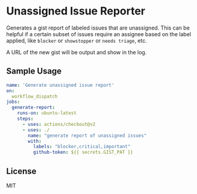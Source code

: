 # Unassigned Issue Reporter 

Generates a gist report of labeled issues that are unassigned. This can be helpful if a certain subset of issues require an assignee based on the label applied, like `blocker` or `showstopper` or `needs triage`, etc.

A URL of the new gist will be output and show in the log.

## Sample Usage

```yaml
name: 'Generate unassigned issue report'
on:
  workflow_dispatch
jobs:
  generate-report:
    runs-on: ubuntu-latest
    steps:
      - uses: actions/checkout@v2
      - uses: ./
        name: "generate report of unassigned issues"
        with:
          labels: "blocker,critical,important"
          github-token: ${{ secrets.GIST_PAT }}
```

## License

MIT
